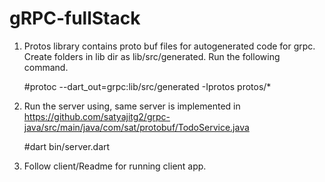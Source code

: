 # gRPC-fullStack
1. Protos library contains proto buf files for autogenerated code for grpc.
    Create folders in lib dir as lib/src/generated.
    Run the following command.

    #protoc --dart_out=grpc:lib/src/generated -Iprotos protos/*
2. Run the server using, same server is implemented in https://github.com/satyajitg2/grpc-java/src/main/java/com/sat/protobuf/TodoService.java
   
    #dart bin/server.dart
4. Follow client/Readme for running client app.
